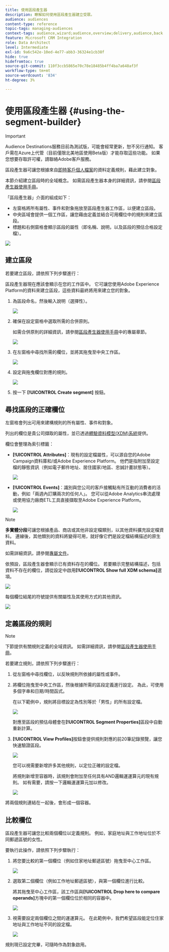```yaml
---
title: 使用區段產生器
description: 瞭解如何使用區段產生器建立受眾。
audience: audiences
content-type: reference
topic-tags: managing-audiences
context-tags: audience,wizard;audience,overview;delivery,audience,back
feature: Microsoft CRM Integration
role: Data Architect
level: Intermediate
exl-id: 9a6c542e-10ed-4e77-abb3-36324e1cb38f
hide: true
hidefromtoc: true
source-git-commit: 110f3ccb5865e70c78e18485b4ff4ba7a648af3f
workflow-type: tm+mt
source-wordcount: '834'
ht-degree: 3%

---
```


# 使用區段產生器 {#using-the-segment-builder}

>[!IMPORTANT]
>
>Audience Destinations服務目前為測試版，可能會經常更新，恕不另行通知。 客戶需在Azure上代管（目前僅限北美地區使用Beta版）才能存取這些功能。 如果您想要存取許可權，請聯絡Adobe客戶服務。

區段產生器可讓您根據來自[即時客戶個人檔案](https://experienceleague.adobe.com/docs/experience-platform/profile/home.html?lang=zh-Hant)的資料定義規則，藉此建立對象。

本節介紹建立區段時的全域概念。 如需區段產生器本身的詳細資訊，請參閱[區段產生器使用手冊](https://experienceleague.adobe.com/docs/experience-platform/segmentation/ui/overview.html?lang=zh-Hant)。

「區段產生器」介面的組成如下：

* 左窗格將所有屬性、事件和對象拖放至區段產生器工作區，以便建立區段。
* 中央區域會提供一個工作區，讓您藉由定義並結合可用欄位中的規則來建立區段。
* 標題和右側窗格會顯示區段的屬性（即名稱、說明，以及區段的預估合格設定檔）。

![](assets/aep_audiences_interface.png)

## 建立區段

若要建立區段，請依照下列步驟進行：

區段產生器現在應該會顯示在您的工作區中。 它可讓您使用Adobe Experience Platform的資料來建立區段，這些資料最終將用來建立您的對象。

1. 為區段命名，然後輸入說明（選擇性）。

   ![](assets/aep_audiences_creation_edit_name.png)

1. 確保在設定窗格中選取所需的合併原則。

   如需合併原則的詳細資訊，請參閱[區段產生器使用手冊](https://experienceleague.adobe.com/docs/experience-platform/segmentation/ui/overview.html?lang=zh-Hant)中的專屬章節。

   ![](assets/aep_audiences_mergepolicy.png)

1. 在左窗格中尋找所需的欄位，並將其拖曳至中央工作區。

   ![](assets/aep_audiences_dragfield.png)

1. 設定與拖曳欄位對應的規則。

   ![](assets/aep_audiences_configure_rules.png)

1. 按一下 **[!UICONTROL Create segment]** 按鈕。

## 尋找區段的正確欄位

左窗格會列出可用來建構規則的所有屬性、事件和對象。

列出的欄位是貴公司擷取的屬性，並已透過[體驗資料模型(XDM)系統](https://experienceleague.adobe.com/docs/experience-platform/xdm/home.html?lang=zh-Hant)提供。

欄位會整理為索引標籤：

* **[!UICONTROL Attributes]**：現有的設定檔屬性，可以源自您的Adobe Campaign資料庫和/或Adobe Experience Platform。 他們是指附加至設定檔的靜態資訊（例如電子郵件地址、居住國家/地區、忠誠計畫狀態等）。

  ![](assets/aep_audiences_attributestab.png)

* **[!UICONTROL Events]**：識別與您公司的客戶接觸點有所互動的消費者的活動，例如「兩週內訂購兩次的任何人」。 您可以從Adobe Analytics串流處理或使用協力廠商ETL工具直接擷取至Adobe Experience Platform。

  ![](assets/aep_audiences_eventstab.png)

>[!NOTE]
>
>**多實體分段**&#x200B;可讓您根據產品、商店或其他非設定檔類別，以其他資料擴充設定檔資料。 連線後，其他類別的資料將變得可用，就好像它們是設定檔結構描述的原生資料。
>
>如需詳細資訊，請參閱[專屬文件](https://experienceleague.adobe.com/docs/experience-platform/segmentation/multi-entity-segmentation.html?lang=zh-Hant)。

依預設，區段產生器會顯示已有資料存在的欄位。 若要顯示完整結構描述，包括資料不存在的欄位，請從設定中啟用&#x200B;**[!UICONTROL Show full XDM schema]**&#x200B;選項。

![](assets/aep_audiences_populatedfields.png)

每個欄位結尾的符號提供有關屬性及其使用方式的其他資訊。

![](assets/aep_audiences_isymbol.png)

## 定義區段的規則

>[!NOTE]
>
>下節提供有關規則定義的全域資訊。 如需詳細資訊，請參閱[區段產生器使用手冊](https://experienceleague.adobe.com/docs/experience-platform/segmentation/ui/overview.html?lang=zh-Hant)。

若要建立規則，請依照下列步驟進行：

1. 從左窗格中尋找欄位，以反映規則所依據的屬性或事件。

1. 將欄位拖曳至中央工作區，然後根據所需的區段定義進行設定。 為此，可使用多個字串和日期/時間函式。

   在以下範例中，規則將目標設定為性別等於「男性」的所有設定檔。

   ![](assets/aep_audiences_malegender.png)

   對應至區段的預估母體會在&#x200B;**[!UICONTROL Segment Properties]**&#x200B;區段中自動重新計算。

1. **[!UICONTROL View Profiles]**&#x200B;按鈕會提供規則對應的前20筆記錄預覽，讓您快速驗證區段。

   ![](assets/aep_audiences_samplepreview.png)

   您可以視需要新增許多其他規則，以定位正確的設定檔。

   將規則新增至容器時，該規則會附加至任何具有AND邏輯運運算元的現有規則。 如有需要，請按一下邏輯運運算元加以修改。

   ![](assets/aep_audiences_andoperator.png)

將兩個規則連結在一起後，會形成一個容器。

## 比較欄位

區段產生器可讓您比較兩個欄位以定義規則。 例如，家庭地址與工作地址位於不同郵遞區號的女性。

要執行此操作，請依照下列步驟執行：

1. 將您要比較的第一個欄位（例如住家地址郵遞區號）拖曳至中心工作區。

   ![](assets/aep_audiences_comparing_1.png)

1. 選取第二個欄位（例如工作地址郵遞區號），與第一個欄位進行比較。

   將其拖曳至中心工作區，該工作區與&#x200B;**[!UICONTROL Drop here to compare operands]**&#x200B;方塊中的第一個欄位位於相同的容器中。

   ![](assets/aep_audiences_comparing_2.png)

1. 視需要設定兩個欄位之間的運運算元。 在此範例中，我們希望區段能定位住家地址與工作地址不同的設定檔。

   ![](assets/aep_audiences_comparing_3.png)

規則現已設定完畢，可隨時作為對象啟用。
